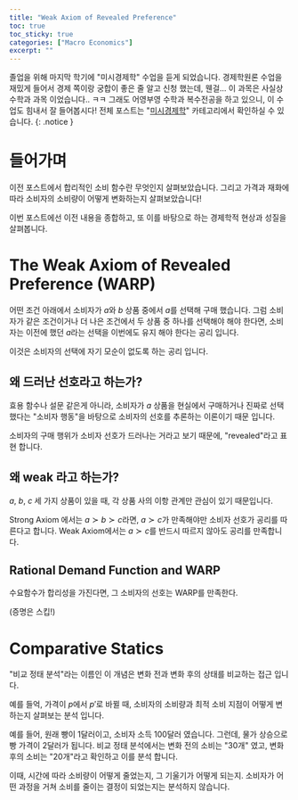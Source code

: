 ```yaml
---
title: "Weak Axiom of Revealed Preference"
toc: true
toc_sticky: true
categories: ["Macro Economics"]
excerpt: ""
---
```


졸업을 위해 마지막 학기에 "미시경제학" 수업을 듣게 되었습니다.
경제학원론 수업을 재밌게 들어서 경제 쪽이랑 궁합이 좋은 줄 알고 신청 했는데, 웬걸... 이 과목은 사실상 수학과 과목 이었습니다.. ㅋㅋ
그래도 어영부영 수학과 복수전공을 하고 있으니, 이 수업도 힘내서 잘 들어봅시다!
전체 포스트는 "[미시경제학](/categories/micro-economics)" 카테고리에서 확인하실 수 있습니다.
{: .notice }

# 들어가며

이전 포스트에서 합리적인 소비 함수란 무엇인지 살펴보았습니다.
그리고 가격과 재화에 따라 소비자의 소비량이 어떻게 변화하는지 살펴보았습니다!

이번 포스트에선 이전 내용을 종합하고, 또 이를 바탕으로 하는 경제학적 현상과 성질을 살펴봅니다.

# The Weak Axiom of Revealed Preference (WARP)

어떤 조건 아래에서 소비자가 $a$와 $b$ 상품 중에서 $a$를 선택해 구매 했습니다. 그럼 소비자가 같은 조건이거나 더 나은 조건에서 두 상품 중 하나를 선택해야 해야 한다면, 소비자는 이전에 했던 $a$라는 선택을 이번에도 유지 해야 한다는 공리 입니다.

이것은 소비자의 선택에 자기 모순이 없도록 하는 공리 입니다.

## 왜 드러난 선호라고 하는가?

효용 함수나 설문 같은게 아니라, 소비자가 $a$ 상품을 현실에서 구매하거나 진짜로 선택 했다는 "소비자 행동"을 바탕으로 소비자의 선호를 추론하는 이론이기 때문 입니다.

소비자의 구매 행위가 소비자 선호가 드러나는 거라고 보기 때문에, "revealed"라고 표현 합니다.

## 왜 weak 라고 하는가?

$a$, $b$, $c$ 세 가지 상품이 있을 때, 각 상품 사의 이항 관계만 관심이 있기 때문입니다.

Strong Axiom 에서는 $a \succ b \succ c$라면, $a \succ c$가 만족해야만 소비자 선호가 공리를 따른다고 합니다. Weak Axiom에서는 $a \succ c$를 반드시 따르지 않아도 공리를 만족합니다.

## Rational Demand Function and WARP

수요함수가 합리성을 가진다면, 그 소비자의 선호는 WARP를 만족한다.

(증명은 스킵!)

# Comparative Statics

"비교 정태 분석"라는 이름인 이 개념은 변화 전과 변화 후의 상태를 비교하는 접근 입니다.

예를 들억, 가격이 $p$에서 $p'$로 바뀔 때, 소비자의 소비량과 최적 소비 지점이 어떻게 변하는지 살펴보는 분석 입니다.

예를 들어, 원래 빵이 1달러이고, 소비자 소득 100달러 였습니다. 그런데, 물가 상승으로 빵 가격이 2달러가 됩니다.
비교 정태 분석에서는 변화 전의 소비는 "30개" 였고, 변화 후의 소비는 "20개"라고 확인하고 이를 분석 합니다.

이때, 시간에 따라 소비량이 어떻게 줄었는지, 그 기울기가 어떻게 되는지. 소비자가 어떤 과정을 거쳐 소비를 줄이는 결정이 되었는지는 분석하지 않습니다.

